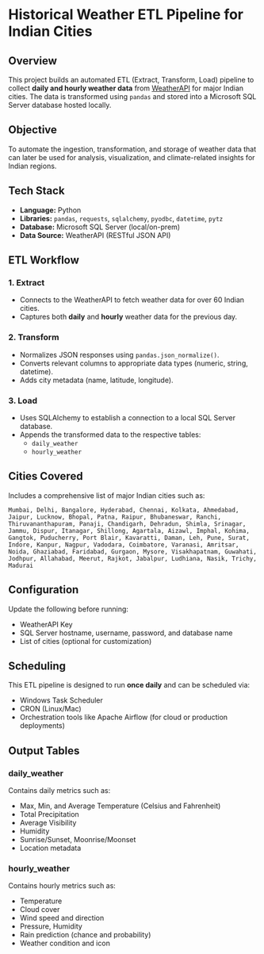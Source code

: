 # Historical Weather ETL Pipeline for Indian Cities

## Overview
This project builds an automated ETL (Extract, Transform, Load) pipeline to collect **daily and hourly weather data** from [WeatherAPI](https://www.weatherapi.com/) for major Indian cities. The data is transformed using `pandas` and stored into a Microsoft SQL Server database hosted locally.

## Objective
To automate the ingestion, transformation, and storage of weather data that can later be used for analysis, visualization, and climate-related insights for Indian regions.

## Tech Stack
- **Language:** Python  
- **Libraries:** `pandas`, `requests`, `sqlalchemy`, `pyodbc`, `datetime`, `pytz`  
- **Database:** Microsoft SQL Server (local/on-prem)  
- **Data Source:** WeatherAPI (RESTful JSON API)

## ETL Workflow

### 1. Extract
- Connects to the WeatherAPI to fetch weather data for over 60 Indian cities.
- Captures both **daily** and **hourly** weather data for the previous day.

### 2. Transform
- Normalizes JSON responses using `pandas.json_normalize()`.
- Converts relevant columns to appropriate data types (numeric, string, datetime).
- Adds city metadata (name, latitude, longitude).

### 3. Load
- Uses SQLAlchemy to establish a connection to a local SQL Server database.
- Appends the transformed data to the respective tables:
  - `daily_weather`
  - `hourly_weather`

## Cities Covered
Includes a comprehensive list of major Indian cities such as:

`Mumbai, Delhi, Bangalore, Hyderabad, Chennai, Kolkata, Ahmedabad, Jaipur, Lucknow, Bhopal, Patna, Raipur, Bhubaneswar, Ranchi, Thiruvananthapuram, Panaji, Chandigarh, Dehradun, Shimla, Srinagar, Jammu, Dispur, Itanagar, Shillong, Agartala, Aizawl, Imphal, Kohima, Gangtok, Puducherry, Port Blair, Kavaratti, Daman, Leh, Pune, Surat, Indore, Kanpur, Nagpur, Vadodara, Coimbatore, Varanasi, Amritsar, Noida, Ghaziabad, Faridabad, Gurgaon, Mysore, Visakhapatnam, Guwahati, Jodhpur, Allahabad, Meerut, Rajkot, Jabalpur, Ludhiana, Nasik, Trichy, Madurai`

## Configuration
Update the following before running:
- WeatherAPI Key
- SQL Server hostname, username, password, and database name
- List of cities (optional for customization)

## Scheduling
This ETL pipeline is designed to run **once daily** and can be scheduled via:
- Windows Task Scheduler
- CRON (Linux/Mac)
- Orchestration tools like Apache Airflow (for cloud or production deployments)

## Output Tables

### daily_weather
Contains daily metrics such as:
- Max, Min, and Average Temperature (Celsius and Fahrenheit)
- Total Precipitation
- Average Visibility
- Humidity
- Sunrise/Sunset, Moonrise/Moonset
- Location metadata

### hourly_weather
Contains hourly metrics such as:
- Temperature
- Cloud cover
- Wind speed and direction
- Pressure, Humidity
- Rain prediction (chance and probability)
- Weather condition and icon
